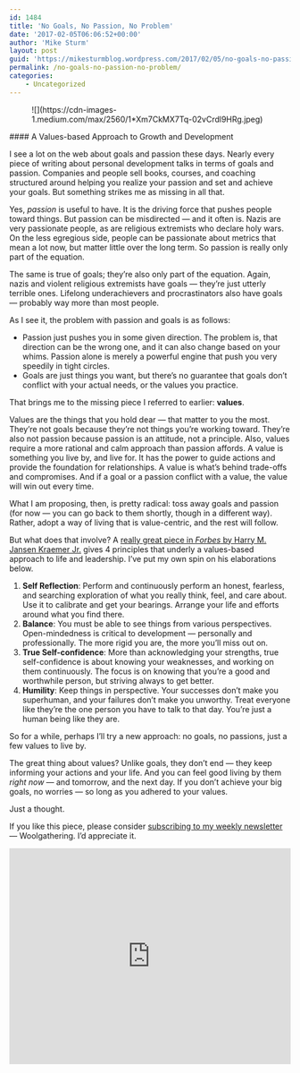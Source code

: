 ```yaml
---
id: 1484
title: 'No Goals, No Passion, No Problem'
date: '2017-02-05T06:06:52+00:00'
author: 'Mike Sturm'
layout: post
guid: 'https://mikesturmblog.wordpress.com/2017/02/05/no-goals-no-passion-no-problem/'
permalink: /no-goals-no-passion-no-problem/
categories:
    - Uncategorized
---
```


<figure>![](https://cdn-images-1.medium.com/max/2560/1*Xm7CkMX7Tq-02vCrdl9HRg.jpeg)</figure>#### A Values-based Approach to Growth and Development

I see a lot on the web about goals and passion these days. Nearly every piece of writing about personal development talks in terms of goals and passion. Companies and people sell books, courses, and coaching structured around helping you realize your passion and set and achieve your goals. But something strikes me as missing in all that.

Yes, *passion* is useful to have. It is the driving force that pushes people toward things. But passion can be misdirected — and it often is. Nazis are very passionate people, as are religious extremists who declare holy wars. On the less egregious side, people can be passionate about metrics that mean a lot now, but matter little over the long term. So passion is really only part of the equation.

The same is true of goals; they’re also only part of the equation. Again, nazis and violent religious extremists have goals — they’re just utterly terrible ones. Lifelong underachievers and procrastinators also have goals — probably way more than most people.

As I see it, the problem with passion and goals is as follows:

- Passion just pushes you in some given direction. The problem is, that direction can be the wrong one, and it can also change based on your whims. Passion alone is merely a powerful engine that push you very speedily in tight circles.
- Goals are just things you want, but there’s no guarantee that goals don’t conflict with your actual needs, or the values you practice.

That brings me to the missing piece I referred to earlier: **values**.

Values are the things that you hold dear — that matter to you the most. They’re not goals because they’re not things you’re working toward. They’re also not passion because passion is an attitude, not a principle. Also, values require a more rational and calm approach than passion affords. A value is something you live by, and live for. It has the power to guide actions and provide the foundation for relationships. A value is what’s behind trade-offs and compromises. And if a goal or a passion conflict with a value, the value will win out every time.

What I am proposing, then, is pretty radical: toss away goals and passion (for now — you can go back to them shortly, though in a different way). Rather, adopt a way of living that is value-centric, and the rest will follow.

But what does that involve? A [really great piece in *Forbes* by Harry M. Jansen Kraemer Jr.](http://www.forbes.com/2011/04/26/values-based-leadership.html) gives 4 principles that underly a values-based approach to life and leadership. I’ve put my own spin on his elaborations below.

1. **Self Reflection**: Perform and continuously perform an honest, fearless, and searching exploration of what you really think, feel, and care about. Use it to calibrate and get your bearings. Arrange your life and efforts around what you find there.
2. **Balance**: You must be able to see things from various perspectives. Open-mindedness is critical to development — personally and professionally. The more rigid you are, the more you’ll miss out on.
3. **True Self-confidence**: More than acknowledging your strengths, true self-confidence is about knowing your weaknesses, and working on them continuously. The focus is on knowing that you’re a good and worthwhile person, but striving always to get better.
4. **Humility**: Keep things in perspective. Your successes don’t make you superhuman, and your failures don’t make you unworthy. Treat everyone like they’re the one person you have to talk to that day. You’re just a human being like they are.

So for a while, perhaps I’ll try a new approach: no goals, no passions, just a few values to live by.

The great thing about values? Unlike goals, they don’t end — they keep informing your actions and your life. And you can feel good living by them *right now* — and tomorrow, and the next day. If you don’t achieve your big goals, no worries — so long as you adhered to your values.

Just a thought.

If you like this piece, please consider [subscribing to my weekly newsletter](http://tinyletter.com/mike_sturm) — Woolgathering. I’d appreciate it.

<iframe class="wp-embedded-content" data-secret="OXQGFnm1PD" frameborder="0" height="386" loading="lazy" sandbox="allow-scripts" scrolling="no" security="restricted" src="https://upscri.be/f/61f5e9?as_embed=true#?secret=OXQGFnm1PD" title="Subscribe to Woolgathering" width="100%"></iframe>